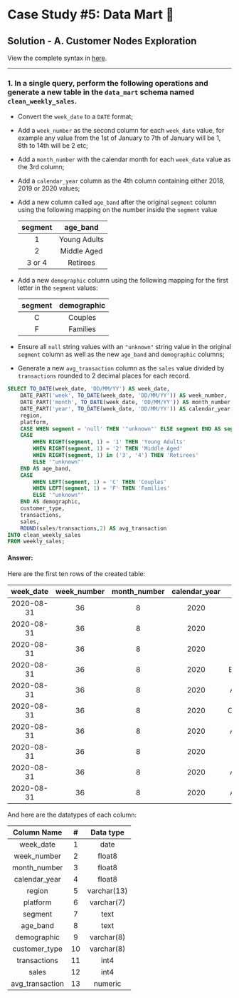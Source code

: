 # Case Study #5: Data Mart 🛒

## Solution - A. Customer Nodes Exploration

View the complete syntax in [here](https://github.com/abnogueira/sql-ark/blob/main/8-week-sql-challenge/case-study-5/sql-syntax/A-data-cleansing-steps.sql).

---

### 1. In a single query, perform the following operations and generate a new table in the `data_mart` schema named `clean_weekly_sales`.

- Convert the `week_date` to a `DATE` format;
- Add a `week_number` as the second column for each `week_date` value, for example any value from the 1st of January to 7th of January will be 1, 8th to 14th will be 2 etc;
- Add a `month_number` with the calendar month for each `week_date` value as the 3rd column;
- Add a `calendar_year` column as the 4th column containing either 2018, 2019 or 2020 values;
- Add a new column called `age_band` after the original `segment` column using the following mapping on the number inside the `segment` value

	| segment | age_band |
	| :-: | :-: |
	| 1 | Young Adults |
	| 2 | Middle Aged |
	| 3 or 4 | Retirees |

- Add a new `demographic` column using the following mapping for the first letter in the `segment` values:

	| segment | demographic |
	| :-: | :-: |
	| C | Couples |
	| F | Families |

- Ensure all `null` string values with an `"unknown"` string value in the original `segment` column as well as the new `age_band` and `demographic` columns;
- Generate a new `avg_transaction` column as the `sales` value divided by `transactions` rounded to 2 decimal places for each record.

```sql
SELECT TO_DATE(week_date, 'DD/MM/YY') AS week_date,
	DATE_PART('week', TO_DATE(week_date, 'DD/MM/YY')) AS week_number,
	DATE_PART('month', TO_DATE(week_date, 'DD/MM/YY')) AS month_number,
	DATE_PART('year', TO_DATE(week_date, 'DD/MM/YY')) AS calendar_year,
	region,
	platform,
	CASE WHEN segment = 'null' THEN '"unknown"' ELSE segment END AS segment,
	CASE 
		WHEN RIGHT(segment, 1) = '1' THEN 'Young Adults'
		WHEN RIGHT(segment, 1) = '2' THEN 'Middle Aged'
		WHEN RIGHT(segment, 1) in ('3', '4') THEN 'Retirees'
		ELSE '"unknown"'
	END AS age_band,
	CASE 
		WHEN LEFT(segment, 1) = 'C' THEN 'Couples'
		WHEN LEFT(segment, 1) = 'F' THEN 'Families'
		ELSE '"unknown"'
	END AS demographic,
	customer_type,
	transactions,
	sales,
	ROUND(sales/transactions,2) AS avg_transaction
INTO clean_weekly_sales
FROM weekly_sales;
```

#### Answer:

Here are the first ten rows of the created table:

| week_date | week_number | month_number | calendar_year | region | platform | segment | age_band | demographic | customer_type | transactions | sales | avg_transaction |
| :-: | :-: |:-: |:-: |:-: |:-: |:-: |:-: |:-: |:-: |:-: |:-: |:-: |
| 2020-08-31|	36|	8| 2020| ASIA | Retail | C3 | Middle Aged | Couples | New | 120631| 3656163| 30|
| 2020-08-31|	36|	8|	2020|	ASIA|	Retail|	F1|	Young Adults|	Families|	New|	31574|	996575|	31|
| 2020-08-31|	36|	8|	2020|	USA|	Retail|	"unknown"|	"unknown"|	"unknown"|	Guest|	529151|	16509610|	31|
| 2020-08-31|	36|	8|	2020|	EUROPE|	Retail|	C1|	Young Adults|	Couples|	New|	4517|	141942|	31|
| 2020-08-31|	36|	8|	2020|	AFRICA|	Retail|	C2|	Middle Aged|	Couples|	New|	58046|	1758388|	30|
| 2020-08-31|	36|	8|	2020|	CANADA|	Shopify|	F2|	Middle Aged|	Families|	Existing|	1336|	243878|	182|
| 2020-08-31|	36|	8|	2020|	AFRICA|	Shopify|	F3|	Middle Aged|	Families|	Existing|	2514|	519502|	206|
| 2020-08-31|	36|	8|	2020|	ASIA|	Shopify|	F1|	Young Adults|	Families|	Existing|	2158|	371417|	172|
| 2020-08-31|	36|	8|	2020|	AFRICA|	Shopify|	F2|	Middle Aged|	Families|	New|	318|	49557|	155|
| 2020-08-31|	36|	8|	2020|	AFRICA|	Retail|	C3|	Middle Aged|	Couples|	New|	111032|	3888162|	35|

And here are the datatypes of each column:

| Column Name | # | Data type |
| :-: | :-: | :-: |
| week_date | 1 | date |
| week_number | 2 | float8 |
| month_number | 3 | float8 |
| calendar_year | 4 | float8 |
| region | 5 | varchar(13) |
| platform | 6 | varchar(7) |
| segment | 7 | text |
| age_band | 8 | text |
| demographic | 9 | varchar(8) |
| customer_type | 10 | varchar(8) |
| transactions | 11 | int4 |
| sales | 12 | int4 |
| avg_transaction | 13 | numeric |